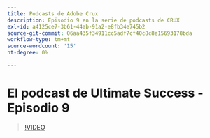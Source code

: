 ```yaml
---
title: Podcasts de Adobe Crux
description: Episodio 9 en la serie de podcasts de CRUX
exl-id: a4125ce7-3b61-44ab-91a2-e8fb34e745b2
source-git-commit: 06aa435f34911cc5adf7cf40c8c8e15693178bda
workflow-type: tm+mt
source-wordcount: '15'
ht-degree: 0%

---
```


# El podcast de Ultimate Success - Episodio 9

>[!VIDEO](https://video.tv.adobe.com/v/3429770?quality=12learn=on)
